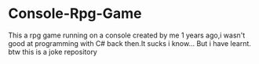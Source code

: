 # Console-Rpg-Game
This a rpg game running on a console created by me 1 years ago,i wasn't good at programming with C# back then.It sucks i know...
But i have learnt.
btw this is a joke repository 

